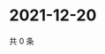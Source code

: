 # 2021-12-20

共 0 条

<!-- BEGIN WEIBO -->
<!-- 最后更新时间 Mon Dec 20 2021 11:09:57 GMT+0800 (China Standard Time) -->

<!-- END WEIBO -->
